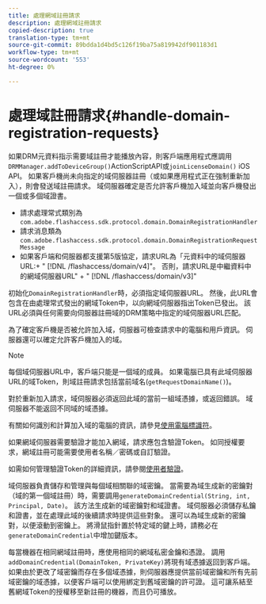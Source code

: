 ```yaml
---
title: 處理網域註冊請求
description: 處理網域註冊請求
copied-description: true
translation-type: tm+mt
source-git-commit: 89bdda1d4bd5c126f19ba75a819942df901183d1
workflow-type: tm+mt
source-wordcount: '553'
ht-degree: 0%

---
```



# 處理域註冊請求{#handle-domain-registration-requests}

如果DRM元資料指示需要域註冊才能播放內容，則客戶端應用程式應調用`DRMManager.addToDeviceGroup()`ActionScriptAPI或`joinLicenseDomain()` iOS API。 如果客戶機尚未向指定的域伺服器註冊（或如果應用程式正在強制重新加入），則會發送域註冊請求。 域伺服器確定是否允許客戶機加入域並向客戶機發出一個或多個域證書。

* 請求處理常式類別為`com.adobe.flashaccess.sdk.protocol.domain.DomainRegistrationHandler`
* 請求消息類為`com.adobe.flashaccess.sdk.protocol.domain.DomainRegistrationRequestMessage`
* 如果客戶端和伺服器都支援第5版協定，請求URL為「元資料中的域伺服器URL:+ &quot; [!DNL /flashaccess/domain/v4]&quot;。 否則，請求URL是中繼資料中的網域伺服器URL&quot; + &quot; [!DNL /flashaccess/domain/v3]&quot;

初始化`DomainRegistrationHandler`時，必須指定域伺服器URL。 然後，此URL會包含在由處理常式發出的網域Token中，以向網域伺服器指出Token已發出。 該URL必須與任何需要向伺服器註冊域的DRM策略中指定的域伺服器URL匹配。

為了確定客戶機是否被允許加入域，伺服器可檢查請求中的電腦和用戶資訊。 伺服器還可以確定允許客戶機加入的域。

>[!NOTE]
>
>每個域伺服器URL中，客戶端只能是一個域的成員。 如果電腦已具有此域伺服器URL的域Token，則域註冊請求包括當前域名(`getRequestDomainName()`)。

對於重新加入請求，域伺服器必須返回此域的當前一組域憑據，或返回錯誤。 域伺服器不能返回不同域的域憑據。

有關如何識別和計算加入域的電腦的資訊，請參見[使用電腦標識符](../../protecting-content/implementing-the-license-server/processing-drm-requests.md#use-machine-identifiers)。

如果網域伺服器需要驗證才能加入網域，請求應包含驗證Token。 如同授權要求，網域註冊可能需要使用者名稱／密碼或自訂驗證。

如需如何管理驗證Token的詳細資訊，請參閱[使用者驗證](../../protecting-content/implementing-the-license-server/processing-drm-requests.md#user-authentication)。

域伺服器負責儲存和管理與每個域相關聯的域密鑰。 當需要為域生成新的密鑰對（域的第一個域註冊）時，需要調用`generateDomainCredential(String, int, Principal, Date)`。 該方法生成新的域密鑰對和域證書。 域伺服器必須儲存私鑰和證書，並在處理此域的後續請求時提供這些對象。 還可以為域生成新的密鑰對，以便滾動到密鑰上。 將滑鼠指針置於特定域的鍵上時，請務必在`generateDomainCredential`中增加鍵版本。

每當機器在相同網域註冊時，應使用相同的網域私密金鑰和憑證。 調用`addDomainCredential(DomainToken, PrivateKey)`將現有域憑據返回到客戶端。 如果由於更改了域密鑰而存在多個域憑據，則伺服器應提供當前域密鑰和所有先前域密鑰的域憑據，以便客戶端可以使用綁定到舊域密鑰的許可證。 這可讓系結至舊網域Token的授權移至新註冊的機器，而且仍可播放。
